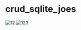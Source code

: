 # crud_sqlite_joes
![12](https://user-images.githubusercontent.com/115917238/207238145-e8379329-57a9-4467-9489-e44d6a0fa434.PNG)
![123](https://user-images.githubusercontent.com/115917238/207238240-a7703e29-2439-4b2e-bb48-91bbd74cd649.PNG)

